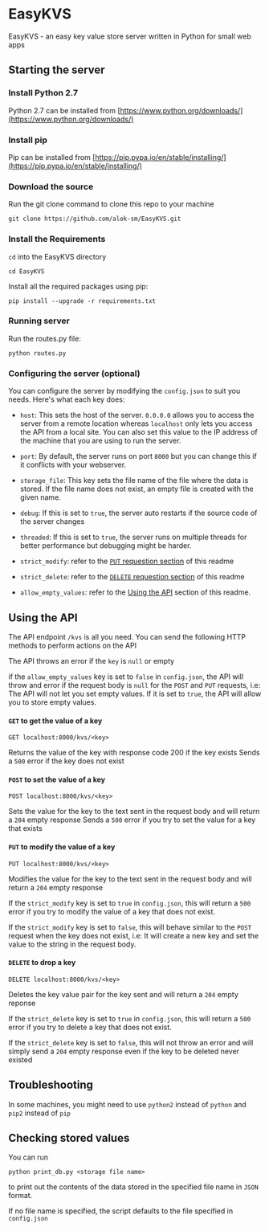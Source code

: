 # EasyKVS
EasyKVS - an easy key value store server written in Python for small web apps

## Starting the server

### Install Python 2.7

Python 2.7 can be installed from [https://www.python.org/downloads/](https://www.python.org/downloads/)

### Install pip

Pip can be installed from [https://pip.pypa.io/en/stable/installing/](https://pip.pypa.io/en/stable/installing/)

### Download the source

Run the git clone command to clone this repo to your machine

```
git clone https://github.com/alok-sm/EasyKVS.git
```

### Install the Requirements

`cd` into the EasyKVS directory

```
cd EasyKVS
```

Install all the required packages using pip:

```
pip install --upgrade -r requirements.txt
```


### Running server

Run the routes.py file:

```
python routes.py
```


### Configuring the server (optional)

You can configure the server by modifying the `config.json` to suit you needs. Here's what each key does:
- `host`: This sets the host of the server. `0.0.0.0` allows you to access the server from a remote location whereas `localhost` only lets you access the API from a local site. You can also set this value to the IP address of the machine that you are using to run the server.

- `port`: By default, the server runs on port `8000` but you can change this if it conflicts with your webserver.

- `storage_file`: This key sets the file name of the file where the data is stored. If the file name does not exist, an empty file is created with the given name.

- `debug`: If this is set to `true`, the server auto restarts if the source code of the server changes

- `threaded`: If this is set to `true`, the server runs on multiple threads for better performance but debugging might be harder.

- `strict_modify`: refer to the [`PUT` requestion section](https://github.com/alok-sm/EasyKVS/blob/master/README.md#put-to-modify-the-value-of-a-key) of this readme

- `strict_delete`: refer to the [`DELETE` requestion section](https://github.com/alok-sm/EasyKVS/blob/master/README.md#delete-to-drop-a-key) of this readme

- `allow_empty_values`: refer to the [Using the API](https://github.com/alok-sm/EasyKVS/blob/master/README.md#using-the-api) section of this readme.


## Using the API

The API endpoint `/kvs` is all you need. You can send the following HTTP methods to perform actions on the API

The API throws an error if the `key` is `null` or empty

if the `allow_empty_values` key is set to `false` in `config.json`, the API will throw and error if the request body is 
`null` for the `POST` and `PUT` requests, i.e: The API will not let you set empty values. If it is set to `true`, the 
API will allow you to store empty values.

#### `GET` to get the value of a key
```
GET localhost:8000/kvs/<key>
```

Returns the value of the key with response code 200 if the key exists
Sends a `500` error if the key does not exist
  
#### `POST` to set the value of a key
```
POST localhost:8000/kvs/<key>
```

Sets the value for the key to the text sent in the request body and will return a `204` empty response
Sends a `500` error if you try to set the value for a key that exists

#### `PUT` to modify the value of a key
```
PUT localhost:8000/kvs/<key>
```

Modifies the value for the key to the text sent in the request body and will return a `204` empty response

If the `strict_modify` key is set to `true` in `config.json`, this will return a `500` error if you try to 
modify the value of a key that does not exist. 

If the `strict_modify` key is set to `false`, this will behave similar to the `POST` request when the key 
does not exist, i.e: It will create a new key and set the value to the string in the request body.

#### `DELETE` to drop a key
```
DELETE localhost:8000/kvs/<key>
```

Deletes the key value pair for the key sent and will return a `204` empty reponse


If the `strict_delete` key is set to `true` in `config.json`, this will return a `500` error if you try to 
delete a key that does not exist. 

If the `strict_delete` key is set to `false`, this will not throw an error and will simply
send a `204` empty response even if the key to be deleted never existed

## Troubleshooting

In some machines, you might need to use `python2` instead of `python` and `pip2` instead of `pip`

## Checking stored values

You can run
```
python print_db.py <storage file name>
```
to print out the contents of the data stored in the specified file name in `JSON` format.

If no file name is specified, the script defaults to the file specified in `config.json`
